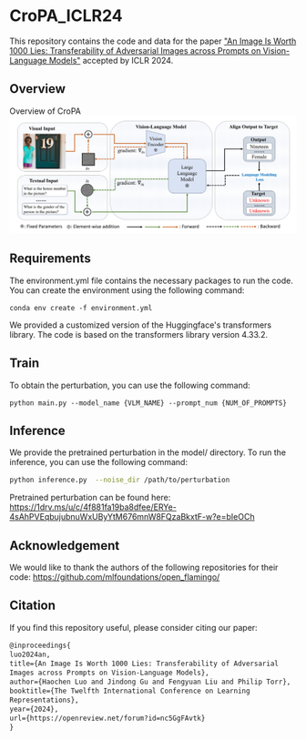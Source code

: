 # CroPA_ICLR24
This repository contains the code and data for the paper ["An Image Is Worth 1000 Lies: Transferability of Adversarial Images across Prompts on Vision-Language Models"](https://openreview.net/forum?id=nc5GgFAvtk) accepted by ICLR 2024.
## Overview
Overview of CroPA 
![Cropa Overview](Cropa.png)
## Requirements
The environment.yml file contains the necessary packages to run the code. You can create the environment using the following command:
```
conda env create -f environment.yml
```
We provided a customized version of the Huggingface's transformers library. The code is based on the transformers library version 4.33.2.

## Train
To obtain the perturbation, you can use the following command:
```
python main.py --model_name {VLM_NAME} --prompt_num {NUM_OF_PROMPTS} 
```

## Inference
We provide the pretrained perturbation in the model/ directory. To run the inference, you can use the following command:

```bash
python inference.py  --noise_dir /path/to/perturbation
```

Pretrained perturbation can be found here: https://1drv.ms/u/c/4f881fa19ba8dfee/ERYe-4sAhPVEqbujubnuWxUByYtM676mnW8FQzaBkxtF-w?e=bIeOCh

## Acknowledgement
We would like to thank the authors of the following repositories for their code: https://github.com/mlfoundations/open_flamingo/

## Citation
If you find this repository useful, please consider citing our paper:
```
@inproceedings{
luo2024an,
title={An Image Is Worth 1000 Lies: Transferability of Adversarial Images across Prompts on Vision-Language Models},
author={Haochen Luo and Jindong Gu and Fengyuan Liu and Philip Torr},
booktitle={The Twelfth International Conference on Learning Representations},
year={2024},
url={https://openreview.net/forum?id=nc5GgFAvtk}
}
```

